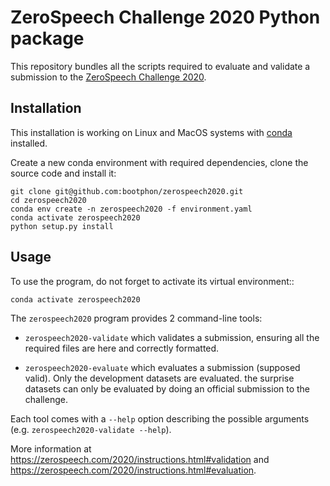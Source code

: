 # ZeroSpeech Challenge 2020 Python package

This repository bundles all the scripts required to evaluate and validate a
submission to the [ZeroSpeech Challenge 2020](https://zerospeech.com/2020).

## Installation

This installation is working on Linux and MacOS systems with
[conda](https://docs.conda.io/en/latest/miniconda.html) installed.

Create a new conda environment with required dependencies, clone the source code
and install it:

    git clone git@github.com:bootphon/zerospeech2020.git
    cd zerospeech2020
    conda env create -n zerospeech2020 -f environment.yaml
    conda activate zerospeech2020
    python setup.py install


## Usage

To use the program, do not forget to activate its virtual environment::

    conda activate zerospeech2020

The `zerospeech2020` program provides 2 command-line tools:

* `zerospeech2020-validate` which validates a submission, ensuring all the
  required files are here and correctly formatted.

* `zerospeech2020-evaluate` which evaluates a submission (supposed valid). Only
  the development datasets are evaluated. the surprise datasets can only be
  evaluated by doing an official submission to the challenge.

Each tool comes with a `--help` option describing the possible arguments (e.g.
`zerospeech2020-validate --help`).

More information at https://zerospeech.com/2020/instructions.html#validation and
https://zerospeech.com/2020/instructions.html#evaluation.
